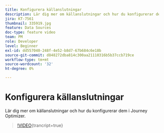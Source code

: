 ```yaml
---
title: Konfigurera källanslutningar
description: Lär dig mer om källanslutningar och hur du konfigurerar dem i Journey Optimizer.
jira: KT-7561
thumbnail: 335919.jpg
feature: Data Sources
doc-type: feature video
team: PM
role: Developer
level: Beginner
exl-id: dd557040-248f-4e52-b8d7-67b684c6e18b
source-git-commit: d848272dba814c300aa21110316b5b37ccb719ce
workflow-type: tm+mt
source-wordcount: '32'
ht-degree: 0%

---
```


# Konfigurera källanslutningar

Lär dig mer om källanslutningar och hur du konfigurerar dem i Journey Optimizer.

>[!VIDEO](https://video.tv.adobe.com/v/335919?quality=12&learn=on){trancript=true}
